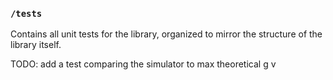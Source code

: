 ### `/tests`
Contains all unit tests for the library, organized to mirror the structure of the library itself.

TODO: add a test comparing the simulator to max theoretical g v